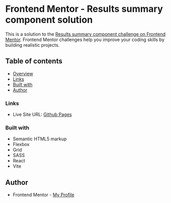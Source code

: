 # Frontend Mentor - Results summary component solution

This is a solution to the [Results summary component challenge on Frontend Mentor](https://www.frontendmentor.io/challenges/results-summary-component-CE_K6s0maV). Frontend Mentor challenges help you improve your coding skills by building realistic projects.

## Table of contents

- [Overview](#overview)
- [Links](#links)
- [Built with](#built-with)
- [Author](#author)

### Links

- Live Site URL: [Github Pages](ReplaceWithURL)

### Built with

- Semantic HTML5 markup
- Flexbox
- Grid
- SASS
- React
- Vite

## Author

- Frontend Mentor - [My Profile](https://www.frontendmentor.io/profile/Pkthunder87)

